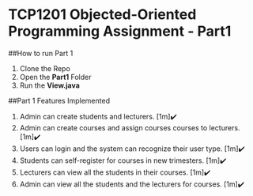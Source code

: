 # TCP1201 Objected-Oriented Programming Assignment - Part1

##How to run Part 1

1) Clone the Repo
2) Open the **Part1** Folder
3) Run the **View.java**

##Part 1 Features Implemented

1) Admin can create students and lecturers. [1m]:heavy_check_mark:
2) Admin can create courses and assign courses courses to lecturers. [1m]:heavy_check_mark:
3) Users can login and the system can recognize their user type. [1m]:heavy_check_mark:
4) Students can self-register for courses in new trimesters. [1m]:heavy_check_mark:
5) Lecturers can view all the students in their courses. [1m]:heavy_check_mark:
6) Admin can view all the students and the lecturers for courses. [1m]:heavy_check_mark:

